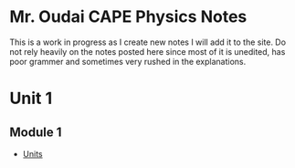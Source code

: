 # Mr. Oudai CAPE Physics Notes

This is a work in progress as I create new notes I will add it to the site. Do not rely heavily on the notes posted here since most of it is unedited, has poor grammer and sometimes very rushed in the explanations.

# Unit 1
## Module 1
- [Units](https://kevin-oudai.github.io/cape-physics/unit-1/module-1/units)
